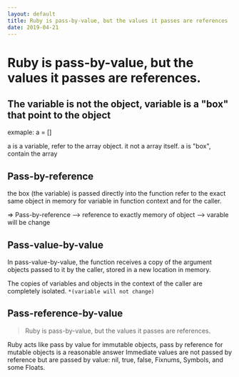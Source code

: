 ```yaml
---
layout: default
title: Ruby is pass-by-value, but the values it passes are references
date: 2019-04-21
---
```


# Ruby is pass-by-value, but the values it passes are references.

## The variable is not the object, variable is a "box" that point to the object

exmaple: a = []

a is a variable, refer to the array object. it not a array itself.
a is "box", contain the array

## Pass-by-reference

the box (the variable) is passed directly into the function
refer to the exact same object in memory for variable in function context and for the caller.

=> Pass-by-reference --> reference to exactly memory of object --> varable will be change

## Pass-value-by-value

In pass-value-by-value, the function receives a copy of the argument objects passed to it by the caller,
stored in a new location in memory.

The copies of variables and objects in the context of the caller are completely isolated. `*(variable will not change)`

## Pass-reference-by-value

> Ruby is pass-by-value, but the values it passes are references.

Ruby acts like pass by value for immutable objects, pass by reference for mutable objects is a reasonable answer
Immediate values are not passed by reference but are passed by value: nil, true, false, Fixnums, Symbols, and some Floats.

